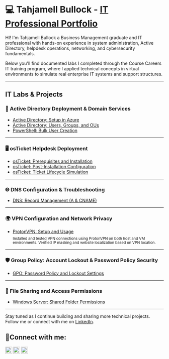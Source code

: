 <p align="center">
<img src="" 
</p>



# 💻 Tahjamell Bullock - <a href="https://www.linkedin.com/in/tahjamell-bullock-5b4611230/">IT Professional Portfolio</a> </h1>

HI! I'm Tahjamell Bullock a Business Management graduate and IT professional with hands-on experience in system administration, Active Directory, helpdesk operations, networking, and cybersecurity fundamentals.

Below you'll find documented labs I completed through the Course Careers IT training program, where I applied technical concepts in virtual environments to simulate real enterprise IT systems and support structures.


---

## IT Labs & Projects

### 🔐 Active Directory Deployment & Domain Services
  - [Active Directory: Setup in Azure](https://github.com/vvtahj/ad-setup-in-azure)  
  - [Active Directory: Users, Groups, and OUs](https://github.com/vvtahj/ad-users-and-groups)  
  - [PowerShell: Bulk User Creation](https://github.com/vvtahj/ad-powershell-users)  

---

### 🖥️ osTicket Helpdesk Deployment
  - [osTicket: Prerequisites and Installation](https://github.com/vvtahj/osticket-prereqs)  
  - [osTicket: Post-Installation Configuration](https://github.com/vvtahj/osticket-post-install)  
  - [osTicket: Ticket Lifecycle Simulation](https://github.com/vvtahj/osticket-ticket-lifecycle)  

---

### 🌐 DNS Configuration & Troubleshooting
  - [DNS: Record Management (A & CNAME)](https://github.com/vvtahj/dns-records-lab)  

---

### 🌍 VPN Configuration and Network Privacy
  - [ProtonVPN: Setup and Usage](https://github.com/vvtahj/protonvpn-lab)  
    <sub>Installed and tested VPN connections using ProtonVPN on both host and VM environments. Verified IP masking and website localization based on VPN location.</sub>  

---

### 🛡️  Group Policy: Account Lockout & Password Policy Security
  - [GPO: Password Policy and Lockout Settings](https://github.com/vvtahj/account-lockout-lab)  

---

### 📁 File Sharing and Access Permissions
  - [Windows Server: Shared Folder Permissions](https://github.com/vvtahj/network-shares-lab)  

---



Stay tuned as I continue building and sharing more technical projects. Follow me or connect with me on [LinkedIn](https://www.linkedin.com/in/tahjamell-bullock-5b4611230).

<h2>🤳Connect with me:</h2>

[<img align="left" alt="Josh | Twitter" width="22px" src="https://github.com/user-attachments/assets/9508ef73-37a8-4c1c-878b-9fb5da0b5950" />][twitter]
[<img align="left" alt="Josh | LinkedIn" width="22px" src="https://cdn.jsdelivr.net/npm/simple-icons@v3/icons/linkedin.svg" />][linkedin]
[<img align="left" alt="Josh | Instagram" width="22px" src="https://github.com/user-attachments/assets/d490f85f-95ff-4570-baac-36612d4ac1d5" />][instagram]

[twitter]: https://x.com/tahjb_12?lang=en
[instagram]: https://www.instagram.com/Josh
[linkedin]: https://linkedin.com/in/Josh




